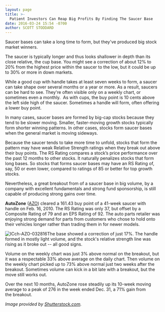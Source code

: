 ```yaml
---
layout: page
title: >-
  Patient Investors Can Reap Big Profits By Finding The Saucer Base
date: 2016-03-24 15:54 -0700
author: SCOTT STODDARD
---
```





Saucer bases can take a long time to form, but they've produced big stock market winners.


The saucer is typically longer and thus looks shallower in depth than its close relative, the cup base. You might see a correction of about 12% to 20% from the highest price within the saucer to the low, but it could be up to 30% or more in down markets.


While a good cup with handle takes at least seven weeks to form, a saucer can take shape over several months or a year or more. As a result, saucers can be hard to see. They're often visible only on a weekly chart, or sometimes even a monthly.  As with cups, the buy point is 10 cents above the left side high of the saucer. Sometimes a handle will form, often offering a lower buy point.


In many cases, saucer bases are formed by big-cap stocks because they tend to be slower moving. Smaller, faster-moving growth stocks typically form shorter winning patterns. In other cases, stocks form saucer bases when the general market is moving sideways.


Because the saucer tends to take more time to unfold, stocks that form the pattern may have weak Relative Strength ratings when they break out above their buy points. The RS Rating compares a stock’s price performance over the past 12 months to other stocks. It naturally penalizes stocks that form long bases. So stocks that forms saucer bases may have an RS Rating of, say, 50 or even lower, compared to ratings of 85 or better for top growth stocks.


Nevertheless, a great breakout from of a saucer base in big volume, by a company with excellent fundamentals and strong fund sponsorship, is still capable of producing strong gains over time.


**AutoZone** ([AZO](https://research.investors.com/quote.aspx?symbol=AZO)) cleared a 161.43 buy point of a 41-week saucer with handle on Feb. 16, 2010. The RS Rating was only 37, but offset by a Composite Rating of 79 and an EPS Rating of 92. The auto parts retailer was enjoying strong demand for parts from customers who chose to hold onto their vehicles longer rather than trading them in for newer models.


![ICch-AZO-032816](https://www.investors.com/wp-content/uploads/2016/03/ICch-AZO-032816-1024x572.jpg)The base showed a correction of just 17%. The handle formed in mostly light volume, and the stock's relative strength line was rising as it broke out -- all good signs.


Volume on the weekly chart was just 3% above normal on the breakout, but it was a respectable 33% above average on the daily chart. Then volume on the weekly chart picked up to 73% above normal just two weeks after the breakout. Sometimes volume can kick in a bit late with a breakout, but the move still works out.


Over the next 10 months, AutoZone rose steadily up its 10-week moving average to a peak of 276 in the week ended Dec. 31, a 71% gain from the breakout.


*Image provided by [Shutterstock.com](http://www.shutterstock.com).*




